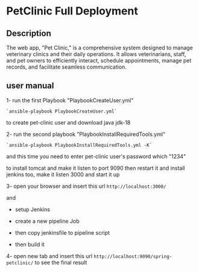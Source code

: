 # PetClinic Full Deployment

## Description

The web app, "Pet Clinic," is a comprehensive system designed to manage veterinary clinics and their daily operations. It allows veterinarians, staff, and pet owners to efficiently interact, schedule appointments, manage pet records, and facilitate seamless communication.

## user manual

1- run the first Playbook "PlaybookCreateUser.yml"

    `ansible-playbook PlaybookCreateUser.yml`

   to create pet-clinic user and download java jdk-18

2- run the second playbook "PlaybookInstallRequiredTools.yml"

    `ansible-playbook PlaybookInstallRequiredTools.yml -K`

   and this time you need to enter pet-clinic user's password which "1234"

   to install tomcat and make it listen to port 9090 then restart it and install jenkins too, make it listen 3000 and start it up

3- open your browser and insert this url `http://localhost:3000/`

and

- setup Jenkins

- create a new pipeline Job

- then copy jenkinsfile to pipeline script

- then build it

4- open new tab and insert this url `http://localhost:9090/spring-petclinic/`  to see the final result
